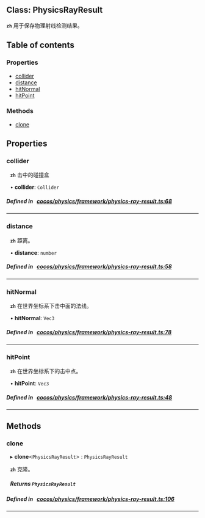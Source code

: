 
## Class: PhysicsRayResult







**`zh`** 
用于保存物理射线检测结果。



<div class="table-of-content">
<h2>Table of contents</h2>


### Properties

- [ collider](#collider)
- [ distance](#distance)
- [ hitNormal](#hitNormal)
- [ hitPoint](#hitPoint)

### Methods

- [ clone](#clone)
</div>

## Properties


### collider
<div style="margin-left: 10px;">




**`zh`** 
击中的碰撞盒





•  **collider**:
 ``Collider`` 
</div>

##### Defined in &nbsp;   [cocos/physics/framework/physics-ray-result.ts:68](https://github.com/cocos-creator/engine/blob/c7bf6b8a9/cocos/physics/framework/physics-ray-result.ts#L68)&nbsp;


___


### distance
<div style="margin-left: 10px;">




**`zh`** 
距离。





•  **distance**:
 ``number`` 
</div>

##### Defined in &nbsp;   [cocos/physics/framework/physics-ray-result.ts:58](https://github.com/cocos-creator/engine/blob/c7bf6b8a9/cocos/physics/framework/physics-ray-result.ts#L58)&nbsp;


___


### hitNormal
<div style="margin-left: 10px;">




**`zh`** 
在世界坐标系下击中面的法线。





•  **hitNormal**:
 ``Vec3`` 
</div>

##### Defined in &nbsp;   [cocos/physics/framework/physics-ray-result.ts:78](https://github.com/cocos-creator/engine/blob/c7bf6b8a9/cocos/physics/framework/physics-ray-result.ts#L78)&nbsp;


___


### hitPoint
<div style="margin-left: 10px;">




**`zh`** 
在世界坐标系下的击中点。





•  **hitPoint**:
 ``Vec3`` 
</div>

##### Defined in &nbsp;   [cocos/physics/framework/physics-ray-result.ts:48](https://github.com/cocos-creator/engine/blob/c7bf6b8a9/cocos/physics/framework/physics-ray-result.ts#L48)&nbsp;


___

<!---->
## Methods

### clone
<div style="margin-left: 10px;">

▸   **clone**<`PhysicsRayResult`\> : `PhysicsRayResult`




**`zh`** 
克隆。





<!---->
<!--    #### Returns `PhysicsRayResult` -->
<!---->


##### Returns `PhysicsRayResult`




</div>

##### Defined in &nbsp;   [cocos/physics/framework/physics-ray-result.ts:106](https://github.com/cocos-creator/engine/blob/c7bf6b8a9/cocos/physics/framework/physics-ray-result.ts#L106)&nbsp;
___
<!---->



